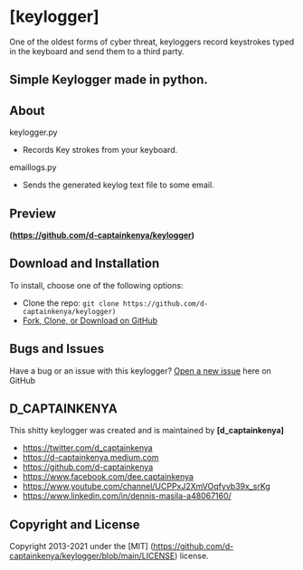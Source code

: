# [keylogger]

One of the oldest forms of cyber threat, keyloggers record keystrokes typed in the keyboard
and send them to a third party.

## Simple Keylogger made in python.


## About

keylogger.py
- Records Key strokes from your keyboard.

emaillogs.py
- Sends the generated keylog text file to some email.
				


## Preview

**(https://github.com/d-captainkenya/keylogger)**


## Download and Installation

To install, choose one of the following options:
* Clone the repo: `git clone https://github.com/d-captainkenya/keylogger)`
* [Fork, Clone, or Download on GitHub](https://github.com/d-captainkenya/keylogger)


## Bugs and Issues

Have a bug or an issue with this keylogger? [Open a new issue](https://github.com/d-captainkenya/keylogger/issues) here on GitHub 

## D_CAPTAINKENYA

This shitty keylogger was created and is maintained by **[d_captainkenya]**

* https://twitter.com/d_captainkenya
* https://d-captainkenya.medium.com
* https://github.com/d-captainkenya
* https://www.facebook.com/dee.captainkenya
* https://www.youtube.com/channel/UCPPxJ2XmVOqfyvb39x_srKg
* https://www.linkedin.com/in/dennis-masila-a48067160/


## Copyright and License

Copyright 2013-2021 under the [MIT] (https://github.com/d-captainkenya/keylogger/blob/main/LICENSE) license.
